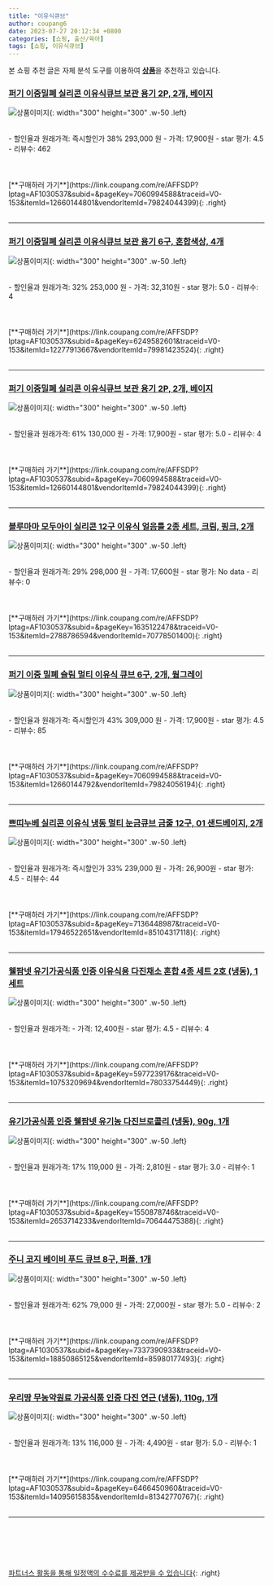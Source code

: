 ```yaml
---
title: "이유식큐브"
author: coupang6
date: 2023-07-27 20:12:34 +0800
categories: [쇼핑, 출산/육아]
tags: [쇼핑, 이유식큐브]
---
```


본 쇼핑 추천 글은 자체 분석 도구를 이용하여 [**상품**](https://link.coupang.com/a/bao1ui)을 추천하고 있습니다.

### [퍼기 이중밀폐 실리콘 이유식큐브 보관 용기 2P, 2개, 베이지](https://link.coupang.com/re/AFFSDP?lptag=AF1030537&subid=&pageKey=7060994588&traceid=V0-153&itemId=12660144801&vendorItemId=79824044399)

![상품이미지](https://thumbnail6.coupangcdn.com/thumbnails/remote/230x230ex/image/vendor_inventory/3a3c/14cbe61be4f8efc53b12d6484afd69458c8fc7a4dc243903de3ed6a15889.jpg){: width="300" height="300" .w-50 .left}


<br>
- 할인율과 원래가격: 즉시할인가 38%  293,000   원
- 가격: 17,900원
- star 평가: 4.5
- 리뷰수: 462
<br>
<br>
<br>
<br>
[**구매하러 가기**](https://link.coupang.com/re/AFFSDP?lptag=AF1030537&subid=&pageKey=7060994588&traceid=V0-153&itemId=12660144801&vendorItemId=79824044399){: .right}
<br>
<br>

---

### [퍼기 이중밀폐 실리콘 이유식큐브 보관 용기 6구, 혼합색상, 4개](https://link.coupang.com/re/AFFSDP?lptag=AF1030537&subid=&pageKey=6249582601&traceid=V0-153&itemId=12277913667&vendorItemId=79981423524)

![상품이미지](https://thumbnail8.coupangcdn.com/thumbnails/remote/230x230ex/image/vendor_inventory/73aa/dac40e658ca91a67b8e68404e1139e12c98411c54145ff5fff222982eb20.jpg){: width="300" height="300" .w-50 .left}


<br>
- 할인율과 원래가격: 32%  253,000   원
- 가격: 32,310원
- star 평가: 5.0
- 리뷰수: 4
<br>
<br>
<br>
<br>
[**구매하러 가기**](https://link.coupang.com/re/AFFSDP?lptag=AF1030537&subid=&pageKey=6249582601&traceid=V0-153&itemId=12277913667&vendorItemId=79981423524){: .right}
<br>
<br>

---

### [퍼기 이중밀폐 실리콘 이유식큐브 보관 용기 2P, 2개, 베이지](https://link.coupang.com/re/AFFSDP?lptag=AF1030537&subid=&pageKey=7060994588&traceid=V0-153&itemId=12660144801&vendorItemId=79824044399)

![상품이미지](https://thumbnail6.coupangcdn.com/thumbnails/remote/230x230ex/image/vendor_inventory/3a3c/14cbe61be4f8efc53b12d6484afd69458c8fc7a4dc243903de3ed6a15889.jpg){: width="300" height="300" .w-50 .left}


<br>
- 할인율과 원래가격: 61%  130,000   원
- 가격: 17,900원
- star 평가: 5.0
- 리뷰수: 4
<br>
<br>
<br>
<br>
[**구매하러 가기**](https://link.coupang.com/re/AFFSDP?lptag=AF1030537&subid=&pageKey=7060994588&traceid=V0-153&itemId=12660144801&vendorItemId=79824044399){: .right}
<br>
<br>

---

### [블루마마 모두아이 실리콘 12구 이유식 얼음틀 2종 세트, 크림, 핑크, 2개](https://link.coupang.com/re/AFFSDP?lptag=AF1030537&subid=&pageKey=1635122478&traceid=V0-153&itemId=2788786594&vendorItemId=70778501400)

![상품이미지](https://thumbnail10.coupangcdn.com/thumbnails/remote/230x230ex/image/retail/images/2980436528208884-6c2658af-c8ae-4e05-8fa0-ec3fce7870d5.jpg){: width="300" height="300" .w-50 .left}


<br>
- 할인율과 원래가격: 29%  298,000   원
- 가격: 17,600원
- star 평가: No data
- 리뷰수: 0
<br>
<br>
<br>
<br>
[**구매하러 가기**](https://link.coupang.com/re/AFFSDP?lptag=AF1030537&subid=&pageKey=1635122478&traceid=V0-153&itemId=2788786594&vendorItemId=70778501400){: .right}
<br>
<br>

---

### [퍼기 이중 밀폐 슬림 멀티 이유식 큐브 6구, 2개, 웜그레이](https://link.coupang.com/re/AFFSDP?lptag=AF1030537&subid=&pageKey=7060994588&traceid=V0-153&itemId=12660144792&vendorItemId=79824056194)

![상품이미지](https://thumbnail9.coupangcdn.com/thumbnails/remote/230x230ex/image/vendor_inventory/cb75/17aafdb0cfba5231635ae3c73aaf16ae00aecfa4e1b30800aab981c4c342.jpg){: width="300" height="300" .w-50 .left}


<br>
- 할인율과 원래가격: 즉시할인가 43%  309,000   원
- 가격: 17,900원
- star 평가: 4.5
- 리뷰수: 85
<br>
<br>
<br>
<br>
[**구매하러 가기**](https://link.coupang.com/re/AFFSDP?lptag=AF1030537&subid=&pageKey=7060994588&traceid=V0-153&itemId=12660144792&vendorItemId=79824056194){: .right}
<br>
<br>

---

### [쁘띠누베 실리콘 이유식 냉동 멀티 눈금큐브 금줄 12구, 01 샌드베이지, 2개](https://link.coupang.com/re/AFFSDP?lptag=AF1030537&subid=&pageKey=7136448987&traceid=V0-153&itemId=17946522651&vendorItemId=85104317118)

![상품이미지](https://thumbnail10.coupangcdn.com/thumbnails/remote/230x230ex/image/rs_quotation_api/sore50f4/a61ca6012c7746d68b697b7f4f867dd4.jpg){: width="300" height="300" .w-50 .left}


<br>
- 할인율과 원래가격: 즉시할인가 33%  239,000   원
- 가격: 26,900원
- star 평가: 4.5
- 리뷰수: 44
<br>
<br>
<br>
<br>
[**구매하러 가기**](https://link.coupang.com/re/AFFSDP?lptag=AF1030537&subid=&pageKey=7136448987&traceid=V0-153&itemId=17946522651&vendorItemId=85104317118){: .right}
<br>
<br>

---

### [웰팜넷 유기가공식품 인증 이유식용 다진채소 혼합 4종 세트 2호 (냉동), 1세트](https://link.coupang.com/re/AFFSDP?lptag=AF1030537&subid=&pageKey=5977239176&traceid=V0-153&itemId=10753209694&vendorItemId=78033754449)

![상품이미지](https://thumbnail8.coupangcdn.com/thumbnails/remote/230x230ex/image/retail/images/2021/07/19/10/2/53ad6661-1061-49b8-ae8b-4c4730fd5ee5.jpg){: width="300" height="300" .w-50 .left}


<br>
- 할인율과 원래가격: 
- 가격: 12,400원
- star 평가: 4.5
- 리뷰수: 4
<br>
<br>
<br>
<br>
[**구매하러 가기**](https://link.coupang.com/re/AFFSDP?lptag=AF1030537&subid=&pageKey=5977239176&traceid=V0-153&itemId=10753209694&vendorItemId=78033754449){: .right}
<br>
<br>

---

### [유기가공식품 인증 웰팜넷 유기농 다진브로콜리 (냉동), 90g, 1개](https://link.coupang.com/re/AFFSDP?lptag=AF1030537&subid=&pageKey=1550878746&traceid=V0-153&itemId=2653714233&vendorItemId=70644475388)

![상품이미지](https://thumbnail10.coupangcdn.com/thumbnails/remote/230x230ex/image/retail/images/2020/05/06/11/4/03aa3a72-8a52-403b-a46d-d0df8004b7bd.jpg){: width="300" height="300" .w-50 .left}


<br>
- 할인율과 원래가격: 17%  119,000   원
- 가격: 2,810원
- star 평가: 3.0
- 리뷰수: 1
<br>
<br>
<br>
<br>
[**구매하러 가기**](https://link.coupang.com/re/AFFSDP?lptag=AF1030537&subid=&pageKey=1550878746&traceid=V0-153&itemId=2653714233&vendorItemId=70644475388){: .right}
<br>
<br>

---

### [주니 코지 베이비 푸드 큐브 8구, 퍼플, 1개](https://link.coupang.com/re/AFFSDP?lptag=AF1030537&subid=&pageKey=7337390933&traceid=V0-153&itemId=18850865125&vendorItemId=85980177493)

![상품이미지](https://thumbnail10.coupangcdn.com/thumbnails/remote/230x230ex/image/retail/images/2023/05/16/11/8/d5298648-58dc-430d-8191-7d5c26d27099.jpg){: width="300" height="300" .w-50 .left}


<br>
- 할인율과 원래가격: 62%  79,000   원
- 가격: 27,000원
- star 평가: 5.0
- 리뷰수: 2
<br>
<br>
<br>
<br>
[**구매하러 가기**](https://link.coupang.com/re/AFFSDP?lptag=AF1030537&subid=&pageKey=7337390933&traceid=V0-153&itemId=18850865125&vendorItemId=85980177493){: .right}
<br>
<br>

---

### [우리땅 무농약원료 가공식품 인증 다진 연근 (냉동), 110g, 1개](https://link.coupang.com/re/AFFSDP?lptag=AF1030537&subid=&pageKey=6466450960&traceid=V0-153&itemId=14095615835&vendorItemId=81342770767)

![상품이미지](https://thumbnail10.coupangcdn.com/thumbnails/remote/230x230ex/image/retail/images/2022/04/13/14/4/8b816854-6dc7-4820-9969-4d5c2c8c757e.jpg){: width="300" height="300" .w-50 .left}


<br>
- 할인율과 원래가격: 13%  116,000   원
- 가격: 4,490원
- star 평가: 5.0
- 리뷰수: 1
<br>
<br>
<br>
<br>
[**구매하러 가기**](https://link.coupang.com/re/AFFSDP?lptag=AF1030537&subid=&pageKey=6466450960&traceid=V0-153&itemId=14095615835&vendorItemId=81342770767){: .right}
<br>
<br>

---
<br><br><br><br><br> [파트너스 활동을 통해 일정액의 수수료를 제공받을 수 있습니다](https://link.coupang.com/a/bao1ui){: .right}